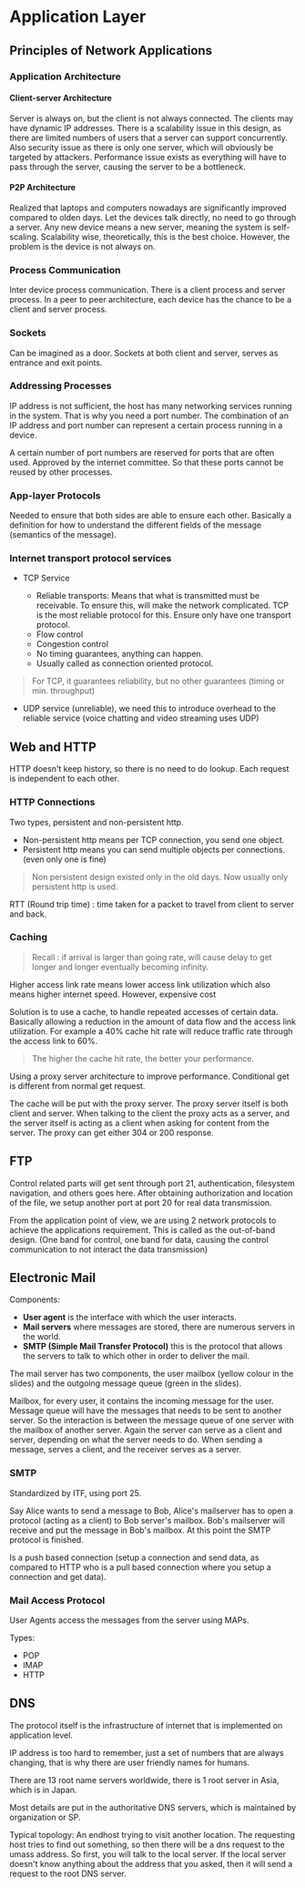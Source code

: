 # Application Layer

## Principles of Network Applications

### Application Architecture

#### Client-server Architecture

Server is always on, but the client is not always connected. The clients may have dynamic IP addresses. There is a scalability issue in this design, as there are limited numbers of users that a server can support concurrently. Also security issue as there is only one server, which will obviously be targeted by attackers. Performance issue exists as everything will have to pass through the server, causing the server to be a bottleneck.

#### P2P Architecture

Realized that laptops and computers nowadays are significantly improved compared to olden days. Let the devices talk directly, no need to go through a server. Any new device means a new server, meaning the system is self-scaling. Scalability wise, theoretically, this is the best choice. However, the problem is the device is not always on.

### Process Communication

Inter device process communication. There is a client process and server process. In a peer to peer architecture, each device has the chance to be a client and server process.

### Sockets

Can be imagined as a door. Sockets at both client and server, serves as entrance and exit points.

### Addressing Processes

IP address is not sufficient, the host has many networking services running in the system. That is why you need a port number. The combination of an IP address and port number can represent a certain process running in a device.

A certain number of port numbers are reserved for ports that are often used. Approved by the internet committee. So that these ports cannot be reused by other processes.

### App-layer Protocols

Needed to ensure that both sides are able to ensure each other. Basically a definition for how to understand the different fields of the message (semantics of the message).

### Internet transport protocol services

- TCP Service

  - Reliable transports: Means that what is transmitted must be receivable. To ensure this, will make the network complicated. TCP is the most reliable protocol for this. Ensure only have one transport protocol.
  - Flow control
  - Congestion control
  - No timing guarantees, anything can happen.
  - Usually called as connection oriented protocol.

> For TCP, it guarantees reliability, but no other guarantees (timing or min. throughput)

- UDP service (unreliable), we need this to introduce overhead to the reliable service (voice chatting and video streaming uses UDP)

## Web and HTTP

HTTP doesn't keep history, so there is no need to do lookup. Each request is independent to each other.

### HTTP Connections

Two types, persistent and non-persistent http.

- Non-persistent http means per TCP connection, you send one object.
- Persistent http means you can send multiple objects per connections. (even only one is fine)

> Non persistent design existed only in the old days. Now usually only persistent http is used.

RTT (Round trip time) : time taken for a packet to travel from client to server and back.

### Caching
> Recall : if arrival is larger than going rate, will cause delay to get longer and longer eventually becoming infinity.

Higher access link rate means lower access link utilization which also means higher internet speed. However, expensive cost

Solution is to use a cache, to handle repeated accesses of certain data. Basically allowing a reduction in the amount of data flow and the access link utilization. For example a 40% cache hit rate will reduce traffic rate through the access link to 60%.

> The higher the cache hit rate, the better your performance.

Using a proxy server architecture to improve performance. Conditional get is different from normal get request.

The cache will be put with the proxy server. The proxy server itself is both client and server. When talking to the client the proxy acts as a server, and the server itself is acting as a client when asking for content from the server. The proxy can get either 304 or 200 response.

## FTP
Control related parts will get sent through port 21, authentication, filesystem navigation, and others goes here. After obtaining authorization and location of the file, we setup another port at port 20 for real data transmission.

From the application point of view, we are using 2 network protocols to achieve the applications requirement. This is called as the out-of-band design. (One band for control, one band for data, causing the control communication to not interact the data transmission)

## Electronic Mail
Components:
- **User agent** is the interface with which the user interacts.
- **Mail servers** where messages are stored, there are numerous servers in the world.
- **SMTP (Simple Mail Transfer Protocol)** this is the protocol that allows the servers to talk to which other in order to deliver the mail.

The mail server has two components, the user mailbox (yellow colour in the slides) and the outgoing message queue (green in the slides).

Mailbox, for every user, it contains the incoming message for the user. Message queue will have the messages that needs to be sent to another server. So the interaction is between the message queue of one server with the mailbox of another server. Again the server can serve as a client and server, depending on what the server needs to do. When sending a message, serves a client, and the receiver serves as a server.

### SMTP
Standardized by ITF, using port 25.

Say Alice wants to send a message to Bob, Alice's mailserver has to open a protocol (acting as a client) to Bob server's mailbox. Bob's mailserver will receive and put the message in Bob's mailbox. At this point the SMTP protocol is finished.

Is a push based connection (setup a connection and send data, as compared to HTTP who is a pull based connection where you setup a connection and get data).

### Mail Access Protocol
User Agents access the messages from the server using MAPs.

Types:
- POP
- IMAP
- HTTP

## DNS
The protocol itself is the infrastructure of internet that is implemented on application level.

IP address is too hard to remember, just a set of numbers that are always changing, that is why there are user friendly names for humans.

There are 13 root name servers worldwide, there is 1 root server in Asia, which is in Japan.

Most details are put in the authoritative DNS servers, which is maintained by organization or SP.

Typical topology: An endhost trying to visit another location. The requesting host tries to find out something, so then there will be a dns request to the umass address. So first, you will talk to the local server. If the local server doesn't know anything about the address that you asked, then it will send a request to the root DNS server.
